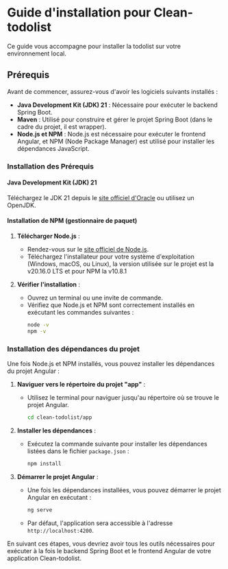 # Guide d'installation pour Clean-todolist

Ce guide vous accompagne pour installer la todolist sur votre environnement local.

## Prérequis

Avant de commencer, assurez-vous d'avoir les logiciels suivants installés :

- **Java Development Kit (JDK) 21** : Nécessaire pour exécuter le backend Spring Boot.
- **Maven** : Utilisé pour construire et gérer le projet Spring Boot (dans le cadre du projet, il est wrapper).
- **Node.js et NPM** : Node.js est nécessaire pour exécuter le frontend Angular, et NPM (Node Package Manager) est utilisé pour installer les dépendances JavaScript.

### Installation des Prérequis

#### Java Development Kit (JDK) 21

Téléchargez le JDK 21 depuis le [site officiel d'Oracle](https://www.oracle.com/java/technologies/javase/jdk21-archive-downloads.html) ou utilisez un OpenJDK.

#### Installation de NPM (gestionnaire de paquet)

1. **Télécharger Node.js** :
    - Rendez-vous sur le [site officiel de Node.js](https://nodejs.org/).
    - Téléchargez l'installateur pour votre système d'exploitation (Windows, macOS, ou Linux), la version utilisée sur le projet est la v20.16.0 LTS et pour NPM la v10.8.1

3. **Vérifier l'installation** :
    - Ouvrez un terminal ou une invite de commande.
    - Vérifiez que Node.js et NPM sont correctement installés en exécutant les commandes suivantes :
      ```bash
      node -v
      npm -v
      ```
      
### Installation des dépendances du projet

Une fois Node.js et NPM installés, vous pouvez installer les dépendances du projet Angular :

1. **Naviguer vers le répertoire du projet "app"** :
    - Utilisez le terminal pour naviguer jusqu'au répertoire où se trouve le projet Angular.
      ```bash
      cd clean-todolist/app
      ```

2. **Installer les dépendances** :
    - Exécutez la commande suivante pour installer les dépendances listées dans le fichier `package.json` :
      ```bash
      npm install
      ```

3. **Démarrer le projet Angular** :
    - Une fois les dépendances installées, vous pouvez démarrer le projet Angular en exécutant :
      ```bash
      ng serve
      ```
    - Par défaut, l'application sera accessible à l'adresse `http://localhost:4200`.

En suivant ces étapes, vous devriez avoir tous les outils nécessaires pour exécuter à la fois le backend Spring Boot et le frontend Angular de votre application Clean-todolist.
